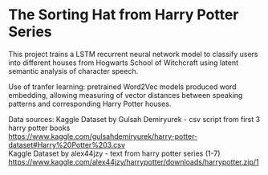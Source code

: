 # The Sorting Hat from Harry Potter Series

This project trains a LSTM recurrent neural network model to classify users 
into different houses from Hogwarts School of Witchcraft using latent semantic 
analysis of character speech.

Use of tranfer learning: pretrained Word2Vec models produced word embedding, 
allowing measuring of vector distances between speaking patterns and corresponding 
Harry Potter houses.

Data sources:
Kaggle Dataset by Gulsah Demiryurek - csv script from first 3 harry potter books \
https://www.kaggle.com/gulsahdemiryurek/harry-potter-dataset#Harry%20Potter%203.csv \
Kaggle Dataset by alex44jzy - text from harry potter series (1-7) \
https://www.kaggle.com/alex44jzy/harrypotter/downloads/harrypotter.zip/1

